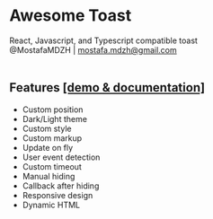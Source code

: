 # Awesome Toast
React, Javascript, and Typescript compatible toast<br>
@MostafaMDZH | mostafa.mdzh@gmail.com</br></br>

## Features <a href='https://awesome-toast.demos.mostafa-mdzh.ir'>[demo & documentation]</a>
- Custom position
- Dark/Light theme
- Custom style
- Custom markup
- Update on fly
- User event detection
- Custom timeout
- Manual hiding
- Callback after hiding
- Responsive design
- Dynamic HTML